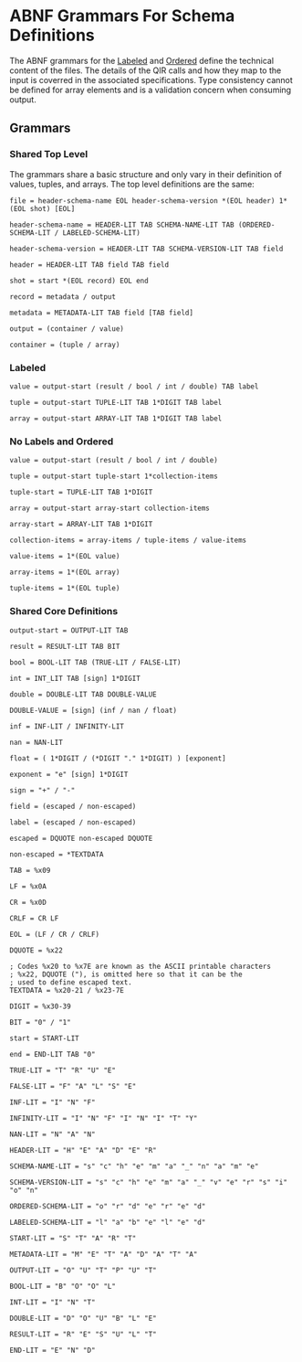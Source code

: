 # ABNF Grammars For Schema Definitions

The ABNF grammars for the [Labeled](./Labeled.md) and [Ordered](./Ordered.md)
define the technical content of the files. The details of the QIR calls and how
they map to the input is coverred in the associated specifications. Type
consistency cannot be defined for array elements and is a validation concern
when consuming output.

## Grammars

### Shared Top Level

The grammars share a basic structure and only vary in their definition of
values, tuples, and arrays. The top level definitions are the same:

```abnf
file = header-schema-name EOL header-schema-version *(EOL header) 1*(EOL shot) [EOL]

header-schema-name = HEADER-LIT TAB SCHEMA-NAME-LIT TAB (ORDERED-SCHEMA-LIT / LABELED-SCHEMA-LIT)

header-schema-version = HEADER-LIT TAB SCHEMA-VERSION-LIT TAB field 

header = HEADER-LIT TAB field TAB field

shot = start *(EOL record) EOL end

record = metadata / output

metadata = METADATA-LIT TAB field [TAB field]

output = (container / value)

container = (tuple / array)
```

### Labeled

```abnf
value = output-start (result / bool / int / double) TAB label

tuple = output-start TUPLE-LIT TAB 1*DIGIT TAB label

array = output-start ARRAY-LIT TAB 1*DIGIT TAB label
```

### No Labels and Ordered

```abnf
value = output-start (result / bool / int / double)

tuple = output-start tuple-start 1*collection-items

tuple-start = TUPLE-LIT TAB 1*DIGIT

array = output-start array-start collection-items

array-start = ARRAY-LIT TAB 1*DIGIT

collection-items = array-items / tuple-items / value-items

value-items = 1*(EOL value)

array-items = 1*(EOL array)

tuple-items = 1*(EOL tuple)
```

### Shared Core Definitions

```abnf
output-start = OUTPUT-LIT TAB

result = RESULT-LIT TAB BIT

bool = BOOL-LIT TAB (TRUE-LIT / FALSE-LIT)

int = INT_LIT TAB [sign] 1*DIGIT

double = DOUBLE-LIT TAB DOUBLE-VALUE

DOUBLE-VALUE = [sign] (inf / nan / float)

inf = INF-LIT / INFINITY-LIT

nan = NAN-LIT

float = ( 1*DIGIT / (*DIGIT "." 1*DIGIT) ) [exponent]

exponent = "e" [sign] 1*DIGIT

sign = "+" / "-"

field = (escaped / non-escaped)

label = (escaped / non-escaped)

escaped = DQUOTE non-escaped DQUOTE

non-escaped = *TEXTDATA

TAB = %x09

LF = %x0A

CR = %x0D

CRLF = CR LF

EOL = (LF / CR / CRLF)

DQUOTE = %x22

; Codes %x20 to %x7E are known as the ASCII printable characters
; %x22, DQUOTE ("), is omitted here so that it can be the
; used to define escaped text.
TEXTDATA = %x20-21 / %x23-7E

DIGIT = %x30-39

BIT = "0" / "1"

start = START-LIT

end = END-LIT TAB "0"

TRUE-LIT = "T" "R" "U" "E"

FALSE-LIT = "F" "A" "L" "S" "E"

INF-LIT = "I" "N" "F"

INFINITY-LIT = "I" "N" "F" "I" "N" "I" "T" "Y"

NAN-LIT = "N" "A" "N"

HEADER-LIT = "H" "E" "A" "D" "E" "R"

SCHEMA-NAME-LIT = "s" "c" "h" "e" "m" "a" "_" "n" "a" "m" "e"

SCHEMA-VERSION-LIT = "s" "c" "h" "e" "m" "a" "_" "v" "e" "r" "s" "i" "o" "n"

ORDERED-SCHEMA-LIT = "o" "r" "d" "e" "r" "e" "d"

LABELED-SCHEMA-LIT = "l" "a" "b" "e" "l" "e" "d"

START-LIT = "S" "T" "A" "R" "T"

METADATA-LIT = "M" "E" "T" "A" "D" "A" "T" "A"

OUTPUT-LIT = "O" "U" "T" "P" "U" "T"

BOOL-LIT = "B" "O" "O" "L"

INT-LIT = "I" "N" "T"

DOUBLE-LIT = "D" "O" "U" "B" "L" "E"

RESULT-LIT = "R" "E" "S" "U" "L" "T"

END-LIT = "E" "N" "D"
```
